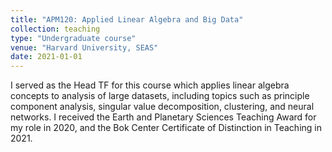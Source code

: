 ```yaml
---
title: "APM120: Applied Linear Algebra and Big Data"
collection: teaching
type: "Undergraduate course"
venue: "Harvard University, SEAS"
date: 2021-01-01
---
```


I served as the Head TF for this course which applies linear algebra concepts to analysis of large datasets, including topics such as principle component analysis, singular value decomposition, clustering, and neural networks. I received the Earth and Planetary Sciences Teaching Award for my role in 2020, and the Bok Center Certificate of Distinction in Teaching in 2021. 


